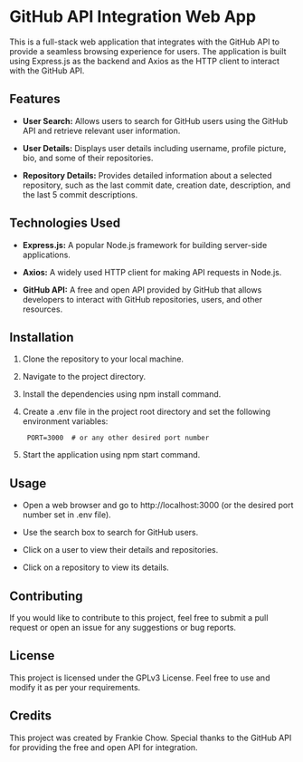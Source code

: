 # GitHub API Integration Web App

This is a full-stack web application that
integrates with the GitHub API to provide
a seamless browsing experience for users.
The application is built using Express.js
as the backend and Axios as the HTTP client
to interact with the GitHub API.

## Features

 - __User Search:__ Allows users to search for
GitHub users using the GitHub API
and retrieve relevant user information.

 - __User Details:__ Displays user details including username,
profile picture, bio, and some of their repositories.

 - __Repository Details:__ Provides detailed information
about a selected repository, such as the last commit date,
creation date, description, and the last 5 commit descriptions.

## Technologies Used

 - __Express.js:__ A popular Node.js framework
for building server-side applications.

 - __Axios:__ A widely used HTTP client for
making API requests in Node.js.

 - __GitHub API:__ A free and open API provided by GitHub
that allows developers to interact with GitHub repositories,
users, and other resources.

## Installation

 1. Clone the repository to your local machine.
 2. Navigate to the project directory.
 3. Install the dependencies using npm install command.
 4. Create a .env file in the project root directory
    and set the following environment variables:

         PORT=3000  # or any other desired port number

 5. Start the application using npm start command.

## Usage

 - Open a web browser and go to http://localhost:3000
   (or the desired port number set in .env file).

 - Use the search box to search for GitHub users.

 -  Click on a user to view their details and repositories.

 -  Click on a repository to view its details.

## Contributing

If you would like to contribute to this project,
feel free to submit a pull request or open an issue
for any suggestions or bug reports.

## License

This project is licensed under the GPLv3 License.
Feel free to use and modify it as per your requirements.

## Credits

This project was created by Frankie Chow.
Special thanks to the GitHub API for
providing the free and open API for integration.
